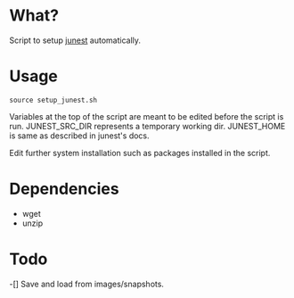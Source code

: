 # What?
Script to setup [junest](https://github.com/fsquillace/junest) automatically.

# Usage
```
source setup_junest.sh
```

Variables at the top of the script are meant to be edited before the script is run.
JUNEST\_SRC\_DIR represents a temporary working dir.
JUNEST\_HOME is same as described in junest's docs.

Edit further system installation such as packages installed in the script.

# Dependencies
- wget
- unzip

# Todo
-[] Save and load from images/snapshots.

